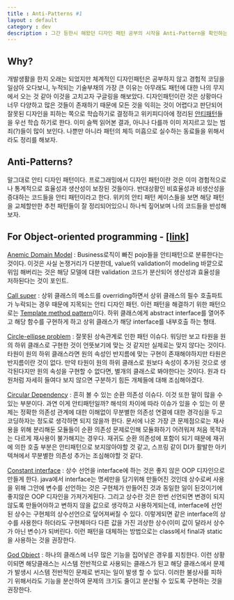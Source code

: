 ```yaml
---
title : Anti-Patterns #1
layout : default
category : dev
description : 그간 등한시 해왔던 디자인 패턴 공부의 시작을 Anti-Pattern을 확인하는 것으로 해보려고 합니다.
---
```


## Why?
개발생활을 한지 오래는 되었지만 체계적인 디자인패턴은 공부하지 않고 경험적 코딩을 일삼아 오다보니, 누적되는 기술부채의 가장 큰 이유는 아무래도 패턴에 대한 나의 무지에서 오는 것 같아 이것을 고치고자 구글링을 해보았다. 디자인패턴이란 것은 상황마다 너무 다양하고 많은 것들이 존재하기 때문에 모든 것을 익히는 것이 어렵다고 판단되어 잘못된 디자인을 피하는 쪽으로 학습하기로 결정하고 위키피디아에 정리된 [안티패턴](https://en.wikipedia.org/wiki/Anti-pattern)들을 우선 학습 하기로 한다. 이미 슬쩍 읽어본 결과, 아니나 다를까 이미 저지르고 있는 범죄(?)들이 많이 보인다. 나뿐만 아니라 패턴의 체득 미흡으로 실수하는 동료들을 위해서라도 정리를 해보자.

## Anti-Patterns?
말그대로 안티 디자인 패턴이다. 프로그래밍에서 디자인 패턴이란 것은 이미 경험적으로나 통계적으로 효율성과 생산성이 보장된 것들이다. 반대상황인 비효율성과 비생산성을 증대하는 코드들을 안티 패턴이라고 한다. 위키의 안티 패턴 케이스들을 보면 해당 패턴을 교체할만한 추천 패턴들이 잘 정리되어있으니 하나씩 짚어보며 나의 코드들을 반성해보자.

## For Object-oriented programming - [[link]](https://en.wikipedia.org/wiki/Anti-pattern#Object-oriented_programming)

[Anemic Domain Model](https://en.wikipedia.org/wiki/Anemic_domain_model) : Business로직이 빠진 pojo들을 안티패턴으로 분류한다는 것이다. 이것은 사실 논쟁거리가 다분한데, value의 validation이 modeling 바깥으로 위임 해버리는 것은 해당 모델에 대한 validation 코드가 분산되어 생산성과 효율성을 저하된다는 것이 포인트.

[Call super](https://en.wikipedia.org/wiki/Call_super) : 상위 클래스의 메소드를 overriding하면서 상위 클래스의 필수 호출파트가 누락되는 경우 때문에 지목되는 안티 디자인 패턴. 이런 패턴을 해결하기 위한 패턴으로는 [Template method pattern](https://en.wikipedia.org/wiki/Template_method_pattern)이다. 하위 클래스에게 abstract interface를 열어주고 해당 함수를 구현하게 하고 상위 클래스가 해당 interface를 내부호출 하는 형태.

[Circle-ellipse problem](https://en.wikipedia.org/wiki/Circle-ellipse_problem) : 잘못된 상속관계로 인한 패턴 이슈다. 워딩만 보고 타원을 원의 하위 클래스로 구현한 것이 언뜻보기에 맞는 것 같지만 실제로는 맞지 않다는 것이다. 타원이 원의 하위 클래스라면 원의 속성인 반지름에 맞는 구현이 존재해야하지만 타원은 반지름이란 것이 없다. 만약 타원이 원의 하위 클래스로 원보다 속성이 추가된 것으로 생각된다지만 원의 속성을 구현할 수 없다면, 별개의 클래스로 봐야한다는 것이다. 원과 타원처럼 자세히 들여다 보지 않으면 구분하기 힘든 개체들에 대해 조심해야겠다.

[Circular Dependency](https://en.wikipedia.org/wiki/Circular_dependency) : 흔히 볼 수 있는 순환 의존성 이슈다. 이것 또한 말이 많을 수 있는 부분이다. 과연 이게 안티패턴일까? 해석의 차이에 따라 이슈가 있을 수 있는 이 문제는 정확한 의존성 관계에 대한 이해없이 무분별한 의존성 연결에 대한 경각심을 두고 코딩하자는 정도로 생각하면 되지 않을까 한다. 문서에 나온 가장 큰 문제점으로는 재사용을 위해 분리해둔 모듈들이 순환 의존성 문제로인해 모듈화하기 어려워져 처음 목적과는 다르게 재사용이 불가해지는 경우다. 재귀도 순환 의존성에 포함이 되기 때문에 재귀에 의한 호출 부분은 안티패턴으로 보지않아야할 것 같고, 스프링 같이 DI가 활발한 아키텍쳐에서 무분별한 의존성 추가는 조심해야할 것 같다.

[Constant interface](https://en.wikipedia.org/wiki/Constant_interface) : 상수 선언을 interface에 하는 것은 좋지 않은 OOP 디자인으로 만들게 한다. java에서 interface는 명세만을 담기위해 만들어진 것인데 상수로써 사용을 위해 그안에 변수를 선언하는 것은 구현체가 만들어진 것과 동일한 일이 된것이기에 좋지않은 OOP 디자인을 가져가게된다. 그리고 상수란 것은 한번 선언되면 변경이 되지 않도록 만들어야하고 변하지 않을 값으로 생각하고 사용하게되는데, interface에 선언된 상수는 구현체의 상수선언으로 덮어져써질 수 있다. 이렇게되면 같은 interface의 상수를 사용한다 하더라도 구현체마다 다른 값을 가진 괴상한 상수(이미 값이 달라서 상수가 아닌 변수)가 되버린다. 이런 패턴을 대체하는 방법으로는 class에서 final과 static을 사용하는 것을 권장한다.

[God Object](https://en.wikipedia.org/wiki/God_object) : 하나의 클래스에 너무 많은 기능을 집어넣은 경우를 지칭한다. 이런 상황이되면 해당클래스는 시스템 전반적으로 사용되는 클래스가 된고 해당 클래스에서 문제가 발생시 시스템 전반적인 문제로 번지는 일이 발생 할 수 있다. 이러한 불상사를 피하기 위해서라도 기능을 분산하여 문제의 크기도 줄이고 분산될 수 있도록 구현하는 것을 권장한다.